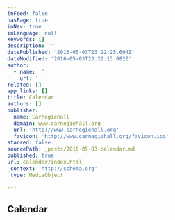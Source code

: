 ```yaml
---
inFeed: false
hasPage: true
inNav: true
inLanguage: null
keywords: []
description: ''
datePublished: '2016-05-03T23:22:25.604Z'
dateModified: '2016-05-03T23:22:13.082Z'
author:
  - name: ''
    url: ''
related: []
app_links: []
title: Calendar
authors: []
publisher:
  name: Carnegiehall
  domain: www.carnegiehall.org
  url: 'http://www.carnegiehall.org'
  favicon: 'http://www.carnegiehall.org/favicon.ico'
starred: false
sourcePath: _posts/2016-05-03-calendar.md
published: true
url: calendar/index.html
_context: 'http://schema.org'
_type: MediaObject

---
```

<article style=""><h1>Calendar</h1></article>